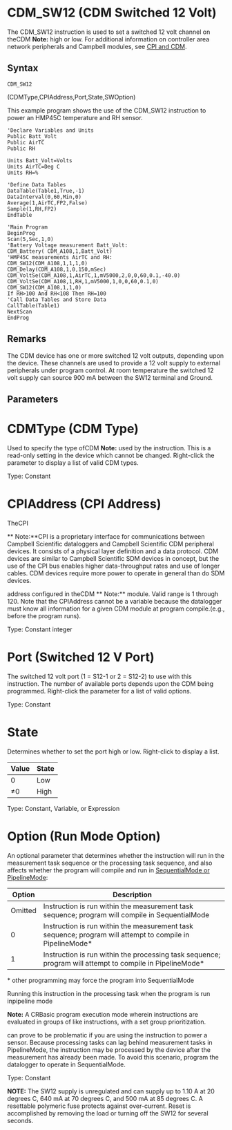 # CDM_SW12 (CDM Switched 12 Volt)

The CDM_SW12 instruction is used to set a switched 12 volt channel on theCDM **Note:** high or low. For additional information on controller area network peripherals and Campbell modules, see [CPI and CDM](https://www.campbellsci.com/news-cpi-cdm).

## Syntax

```
CDM_SW12
```

(CDMType,CPIAddress,Port,State,SWOption)

This example program shows the use of the CDM_SW12 instruction to power an HMP45C temperature and RH sensor.

```
'Declare Variables and Units
Public Batt_Volt
Public AirTC
Public RH

Units Batt_Volt=Volts
Units AirTC=Deg C
Units RH=%

'Define Data Tables
DataTable(Table1,True,-1)
DataInterval(0,60,Min,0)
Average(1,AirTC,FP2,False)
Sample(1,RH,FP2)
EndTable

'Main Program
BeginProg
Scan(5,Sec,1,0)
'Battery Voltage measurement Batt_Volt:
CDM_Battery( CDM_A108,1,Batt_Volt)
'HMP45C measurements AirTC and RH:
CDM_SW12(CDM_A108,1,1,1,0)
CDM_Delay(CDM_A108,1,0,150,mSec)
CDM_VoltSe(CDM_A108,1,AirTC,1,mV5000,2,0,0,60,0.1,-40.0)
CDM_VoltSe(CDM_A108,1,RH,1,mV5000,1,0,0,60,0.1,0)
CDM_SW12(CDM_A108,1,1,0)
If RH>100 And RH<108 Then RH=100
'Call Data Tables and Store Data
CallTable(Table1)
NextScan
EndProg
```

## Remarks

The CDM device has one or more switched 12 volt outputs, depending upon the device. These channels are used to provide a 12 volt supply to external peripherals under program control. At room temperature the switched 12 volt supply can source 900 mA between the SW12 terminal and Ground.

## Parameters

# CDMType (CDM Type)

Used to specify the type ofCDM **Note:** used by the instruction. This is a read-only setting in the device which cannot be changed. Right-click the parameter to display a list of valid CDM types.

Type: Constant

# CPIAddress (CPI Address)

TheCPI

** Note:**CPI is a proprietary interface for communications between Campbell Scientific dataloggers and Campbell Scientific CDM peripheral devices. It consists of a physical layer definition and a data protocol. CDM devices are similar to Campbell Scientific SDM devices in concept, but the use of the CPI bus enables higher data-throughput rates and use of longer cables. CDM devices require more power to operate in general than do SDM devices.

address configured in theCDM ** Note:** module. Valid range is 1 through 120. Note that the CPIAddress cannot be a variable because the datalogger must know all information for a given CDM module at program compile.(e.g., before the program runs).

Type: Constant integer

# Port (Switched 12 V Port)

The switched 12 volt port (1 = S12-1 or 2 = S12-2) to use with this instruction. The number of available ports depends upon the CDM being programmed. Right-click the parameter for a list of valid options.

Type: Constant

# State

Determines whether to set the port high or low. Right-click to display a list.

| Value | State |
| ----- | ----- |
| 0     | Low   |
| ≠0    | High  |

Type: Constant, Variable, or Expression

# Option (Run Mode Option)

An optional parameter that determines whether the instruction will run in the measurement task sequence or the processing task sequence, and also affects whether the program will compile and run in [SequentialMode or PipelineMode](sequentialmodepipeli2.md):

| Option  | Description                                                                                                |
| ------- | ---------------------------------------------------------------------------------------------------------- |
| Omitted | Instruction is run within the measurement task sequence; program will compile in SequentialMode            |
| 0       | Instruction is run within the measurement task sequence; program will attempt to compile in PipelineMode\* |
| 1       | Instruction is run within the processing task sequence; program will attempt to compile in PipelineMode\*  |

\* other programming may force the program into SequentialMode

Running this instruction in the processing task when the program is run inpipeline mode

**Note:** A CRBasic program execution mode wherein instructions are evaluated in groups of like instructions, with a set group prioritization.

can prove to be problematic if you are using the instruction to power a sensor. Because processing tasks can lag behind measurement tasks in PipelineMode, the instruction may be processed by the device after the measurement has already been made. To avoid this scenario, program the datalogger to operate in SequentialMode.

Type: Constant

**NOTE:** The SW12 supply is unregulated and can supply up to 1.10 A at 20 degrees C, 640 mA at 70 degrees C, and 500 mA at 85 degrees C. A resettable polymeric fuse protects against over-current. Reset is accomplished by removing the load or turning off the SW12 for several seconds.
